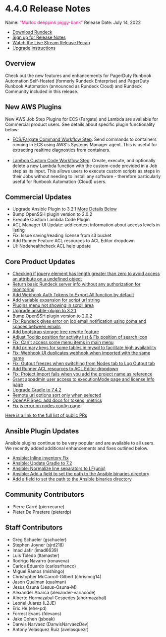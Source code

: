 # 4.4.0 Release Notes

Name: <span style="color: deeppink"><span class="glyphicon glyphicon-piggy-bank"></span> "Murloc deeppink piggy-bank"</span>
Release Date: July 14, 2022

- [Download Rundeck](https://download.rundeck.com/)
- [Sign up for Release Notes](https://www.rundeck.com/release-notes-signup)
- [Watch the Live Stream Release Recap](https://youtu.be/HAjCUEQfAow)
- [Upgrade instructions](/upgrading/)

<VidStack src="youtube/HAjCUEQfAow"/>

## Overview

Check out the new features and enhancements for PagerDuty Runbook Automation Self-Hosted (formerly Rundeck Enterprise) and PagerDuty Runbook Automation (announced as Rundeck Cloud) and Rundeck Community included in this release.

## New AWS Plugins
New AWS Job Step Plugins for ECS (Fargate) and Lambda are available for Commercial product users. See details about specific plugin functionality below:

* [ECS/Fargate Command Workflow Step](/manual/workflow-steps/aws-ecs-fargate): Send commands to containers running in ECS using AWS's Systems Manager agent. This is useful for extracting realtime diagnostics from containers.<br><br>
* [Lambda Custom Code Workflow Step](/manual/workflow-steps/aws-lambda.md#lambda-custom-code-execution): Create, execute, and optionally delete a new Lambda function with the custom-code provided in a Job step as its input. This allows users to execute custom scripts as steps in their Jobs without needing to install any software - therefore particularly useful for Runbook Automation (Cloud) users.

## Commercial Updates

* Upgrade Ansible Plugin to 3.2.1 [More Details Below](#ansible-plugin-updates)
* Bump OpenSSH plugin version to 2.0.2
* Execute Custom Lambda Code Plugin
* ACL Manager UI Update: add context information about access levels in listing
* Fix: Issue saving/reading license from s3 bucket
* Add Runner Feature ACL resources to ACL Editor dropdown
* UI: Nodehealthcheck ACL help update


## Core Product Updates

* [Checking if jquery element has length greater than zero to avoid access an attribute on a undefined object](https://github.com/rundeck/rundeck/pull/7784)
* [Return basic Rundeck server info without any authorization for monitoring](https://github.com/rundeck/rundeck/pull/7772)
* [Add Webhook Auth Tokens to Export All function by default](https://github.com/rundeck/rundeck/pull/7771)
* [Add variable expansion for script url string](https://github.com/rundeck/rundeck/pull/7767)
* [Plugins menu not showing in scroll area](https://github.com/rundeck/rundeck/pull/7765)
* [Upgrade ansible-plugin to 3.2.1](https://github.com/rundeck/rundeck/pull/7762)
* [Bump OpenSSH plugin version to 2.0.2](https://github.com/rundeck/rundeck/pull/7751)
* [Fix: Rundeck gives error on job email notification using coma and spaces between emails](https://github.com/rundeck/rundeck/pull/7750)
* [Add bootstrap storage tree rewrite feature](https://github.com/rundeck/rundeck/pull/7744)
* [Adjust Tooltip position for activity list &amp; Fix position of search icon](https://github.com/rundeck/rundeck/pull/7742)
* [Fix: Can&#39;t access some menu items in main menu](https://github.com/rundeck/rundeck/pull/7741)
* [Add primary keys for some tables in mysql to facilitate high availability](https://github.com/rundeck/rundeck/pull/7739)
* [Fix: Webhook UI duplicates webhook when imported with the same name](https://github.com/rundeck/rundeck/pull/7737)
* [Fix: Output freezes when switching from Nodes tab to Log Output tab](https://github.com/rundeck/rundeck/pull/7731)
* [Add Runner ACL resources to ACL Editor dropdown](https://github.com/rundeck/rundeck/pull/7730)
* [Fix: Project Import fails when you add the project name as reference](https://github.com/rundeck/rundeck/pull/7728)
* [Grant appadmin user access to executionMode page and license Info page](https://github.com/rundeck/rundeck/pull/7726)
* [Upgrade Gradle to 7.4.2](https://github.com/rundeck/rundeck/pull/7720)
* [Remote url options sort only when selected](https://github.com/rundeck/rundeck/pull/7713)
* [OpenAPISpec: add docs for tokens, metrics](https://github.com/rundeck/rundeck/pull/7688)
* [Fix js error on nodes config page](https://github.com/rundeck/rundeck/pull/7660)

[Here is a link to the full list of public PRs](https://github.com/rundeck/rundeck/pulls?q=is%3Apr+milestone%3A4.4.0+is%3Aclosed)

## Ansible Plugin Updates

Ansible plugins continue to be very popular and are available to all users. We recently added additional enhancements and fixes outlined below.

* [Ansible: Inline inventory Fix](https://github.com/rundeck-plugins/ansible-plugin/pull/318)
* [Ansible: Update Gradle to 7.2](https://github.com/rundeck-plugins/ansible-plugin/pull/317)
* [Ansible: Normalize line separators to LF(unix)](https://github.com/rundeck-plugins/ansible-plugin/pull/316)
* [Ansible: Add a field to set the path to the Ansible binaries directory](https://github.com/rundeck-plugins/ansible-plugin/pull/315)
* [Add a field to set the path to the Ansible binaries directory](https://github.com/rundeck-plugins/ansible-plugin/pull/288)

## Community Contributors

* Pierre Carré (pierrecarre)
* Pieter De Praetere (pieterdp)

## Staff Contributors

* Greg Schueler (gschueler)
* Stephen Joyner (sjrd218)
* Imad Jafir (imad6639)
* Luis Toledo (ltamaster)
* Rodrigo Navarro (ronaveva)
* Carlos Eduardo (carlosrfranco)
* Miguel Ramos (mishingo)
* Christopher McCarroll-Gilbert (chrismcg14)
* Jason Qualman (qualman)
* Jesus Osuna (Jesus-Osuna-M)
* Alexander Abarca (alexander-variacode)
* Alberto Hormazabal Cespedes (ahormazabal)
* Leonel Juarez (L2JE)
* Eric He (ehe-pd)
* Forrest Evans (fdevans)
* Jake Cohen (jsboak)
* Darwis Narvaez (DarwisNarvaezDev)
* Antony Velasquez Ruiz (avelasquezr)

